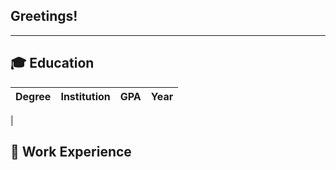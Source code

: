 ## Greetings!



---

## 🎓 Education

| Degree | Institution | GPA | Year |
|--------|-------------|-----|------|
| 
## 💼 Work Experience





